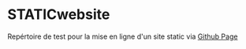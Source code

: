 # STATICwebsite

Repértoire de test pour la mise en ligne d'un site static via [Github Page](https://pages.github.com)